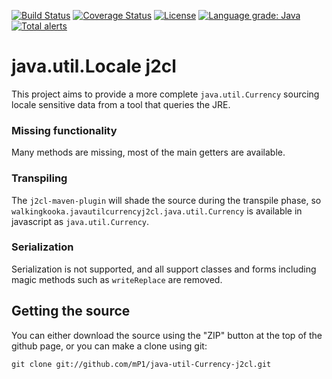 [![Build Status](https://travis-ci.com/mP1/java-util-Currency-j2cl.svg?branch=master)](https://travis-ci.com/mP1/java-util-Currency-j2cl.svg?branch=master)
[![Coverage Status](https://coveralls.io/repos/github/mP1/java-util-Currency-j2cl/badge.svg?branch=master)](https://coveralls.io/github/mP1/java-util-Currency-j2cl?branch=master)
[![License](https://img.shields.io/badge/License-Apache%202.0-blue.svg)](https://opensource.org/licenses/Apache-2.0)
[![Language grade: Java](https://img.shields.io/lgtm/grade/java/g/mP1/java-util-Currency-j2cl.svg?logo=lgtm&logoWidth=18)](https://lgtm.com/projects/g/mP1/java-util-Currency-j2cl/context:java)
[![Total alerts](https://img.shields.io/lgtm/alerts/g/mP1/java-util-Currency-j2cl.svg?logo=lgtm&logoWidth=18)](https://lgtm.com/projects/g/mP1/java-util-Currency-j2cl/alerts/)



# java.util.Locale j2cl

This project aims to provide a more complete `java.util.Currency` sourcing locale sensitive data from a tool that queries the JRE.



### Missing functionality

Many methods are missing, most of the main getters are available.



### Transpiling

The `j2cl-maven-plugin` will shade the source during the transpile phase, so `walkingkooka.javautilcurrencyj2cl.java.util.Currency`
is available in javascript as `java.util.Currency`. 



### Serialization

Serialization is not supported, and all support classes and forms including magic methods such as `writeReplace` are removed.



## Getting the source

You can either download the source using the "ZIP" button at the top
of the github page, or you can make a clone using git:

```
git clone git://github.com/mP1/java-util-Currency-j2cl.git
```
